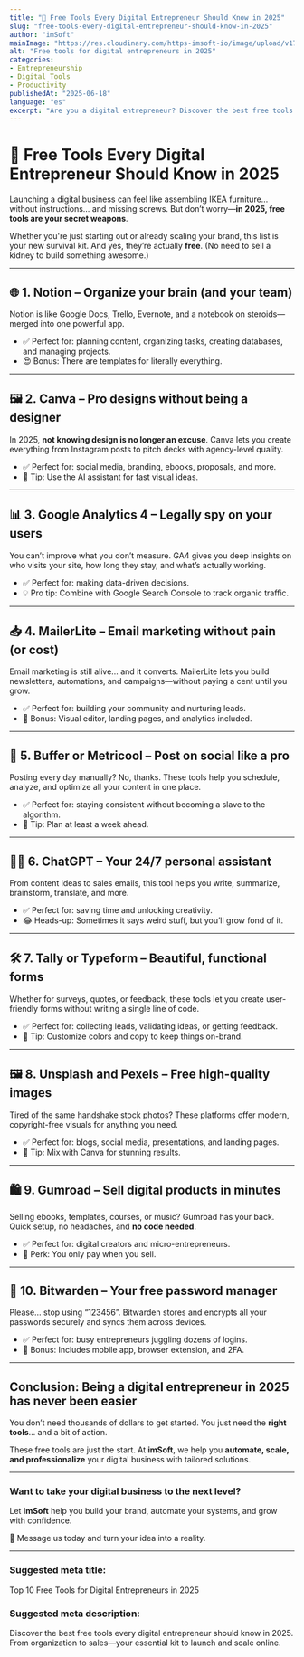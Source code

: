 ```yaml
---
title: "🧰 Free Tools Every Digital Entrepreneur Should Know in 2025"
slug: "free-tools-every-digital-entrepreneur-should-know-in-2025"
author: "imSoft"
mainImage: "https://res.cloudinary.com/https-imsoft-io/image/upload/v1750309865/imsoft-images/articles/herramientas-gratuitas-que-todo-emprendedor-digital-debe-conocer-en-2025.png"
alt: "Free tools for digital entrepreneurs in 2025"
categories:
- Entrepreneurship
- Digital Tools
- Productivity
publishedAt: "2025-06-18"
language: "es"
excerpt: "Are you a digital entrepreneur? Discover the best free tools to launch, scale, and optimize your business in 2025."
---
```


# 🧰 Free Tools Every Digital Entrepreneur Should Know in 2025

Launching a digital business can feel like assembling IKEA furniture… without instructions… and missing screws. But don’t worry—**in 2025, free tools are your secret weapons**.

Whether you're just starting out or already scaling your brand, this list is your new survival kit. And yes, they’re actually **free**. (No need to sell a kidney to build something awesome.)

---

## 🌐 1. Notion – Organize your brain (and your team)

Notion is like Google Docs, Trello, Evernote, and a notebook on steroids—merged into one powerful app.

- ✅ Perfect for: planning content, organizing tasks, creating databases, and managing projects.
- 😍 Bonus: There are templates for literally everything.

---

## 🖼 2. Canva – Pro designs without being a designer

In 2025, **not knowing design is no longer an excuse**. Canva lets you create everything from Instagram posts to pitch decks with agency-level quality.

- ✅ Perfect for: social media, branding, ebooks, proposals, and more.
- 🧠 Tip: Use the AI assistant for fast visual ideas.

---

## 📊 3. Google Analytics 4 – Legally spy on your users

You can’t improve what you don’t measure. GA4 gives you deep insights on who visits your site, how long they stay, and what’s actually working.

- ✅ Perfect for: making data-driven decisions.
- 💡 Pro tip: Combine with Google Search Console to track organic traffic.

---

## 📥 4. MailerLite – Email marketing without pain (or cost)

Email marketing is still alive… and it converts. MailerLite lets you build newsletters, automations, and campaigns—without paying a cent until you grow.

- ✅ Perfect for: building your community and nurturing leads.
- 💌 Bonus: Visual editor, landing pages, and analytics included.

---

## 🚀 5. Buffer or Metricool – Post on social like a pro

Posting every day manually? No, thanks. These tools help you schedule, analyze, and optimize all your content in one place.

- ✅ Perfect for: staying consistent without becoming a slave to the algorithm.
- 🔁 Tip: Plan at least a week ahead.

---

## 👨‍💻 6. ChatGPT – Your 24/7 personal assistant

From content ideas to sales emails, this tool helps you write, summarize, brainstorm, translate, and more.

- ✅ Perfect for: saving time and unlocking creativity.
- 😂 Heads-up: Sometimes it says weird stuff, but you’ll grow fond of it.

---

## 🛠 7. Tally or Typeform – Beautiful, functional forms

Whether for surveys, quotes, or feedback, these tools let you create user-friendly forms without writing a single line of code.

- ✅ Perfect for: collecting leads, validating ideas, or getting feedback.
- 📝 Tip: Customize colors and copy to keep things on-brand.

---

## 🖼 8. Unsplash and Pexels – Free high-quality images

Tired of the same handshake stock photos? These platforms offer modern, copyright-free visuals for anything you need.

- ✅ Perfect for: blogs, social media, presentations, and landing pages.
- 🎨 Tip: Mix with Canva for stunning results.

---

## 🛍 9. Gumroad – Sell digital products in minutes

Selling ebooks, templates, courses, or music? Gumroad has your back. Quick setup, no headaches, and **no code needed**.

- ✅ Perfect for: digital creators and micro-entrepreneurs.
- 💸 Perk: You only pay when you sell.

---

## 🔐 10. Bitwarden – Your free password manager

Please… stop using “123456”. Bitwarden stores and encrypts all your passwords securely and syncs them across devices.

- ✅ Perfect for: busy entrepreneurs juggling dozens of logins.
- 🔐 Bonus: Includes mobile app, browser extension, and 2FA.

---

## Conclusion: Being a digital entrepreneur in 2025 has never been easier

You don’t need thousands of dollars to get started. You just need the **right tools**… and a bit of action.

These free tools are just the start. At **imSoft**, we help you **automate, scale, and professionalize** your digital business with tailored solutions.

---

### Want to take your digital business to the next level?

Let **imSoft** help you build your brand, automate your systems, and grow with confidence.

📩 Message us today and turn your idea into a reality.

---

### Suggested meta title:
Top 10 Free Tools for Digital Entrepreneurs in 2025

### Suggested meta description:
Discover the best free tools every digital entrepreneur should know in 2025. From organization to sales—your essential kit to launch and scale online.
